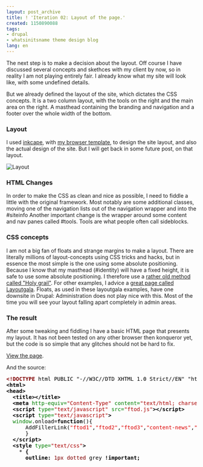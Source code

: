 ```yaml
---
layout: post_archive
title: ! 'Iteration 02: Layout of the page.'
created: 1150890088
tags:
- drupal
- whatsinitsname theme design blog
lang: en
---
```

The next step is to make a decision about the layout. Off course I have discussed several concepts and skethces with my client by now, so in reality I am not playing entirely fair. I already know what my site will look like, with some undefined details.

But we already defined the layout of the site, which dictates the CSS concepts. It is a two column layout, with the tools on the right and the main area on the right. A masthead containing the branding and navigation and a footer over the whole width of the bottom.

### Layout
I used [inkcape](http://www.inkscape.org/), with [my browser template](http://kde-files.org/content/show.php?content=31560&vote=good), to design the site layout, and also the actual design of the site. But I will get back in some future post, on that layout.

![Layout](/sites/webschuur.com/files/whatsaname_layout_small.png)

### HTML Changes
In order to make the CSS as clean and nice as possible, I need to fiddle a little with the original framework. Most notably are some additional classes, moving one of the navigation lists out of the navigation wrapper and into the #siteinfo
Another important change is the wrapper around some content and nav panes called #tools. Tools are what people often call sideblocks. 

### CSS concepts
I am not a big fan of floats and strange margins to make a layout. There are literally millions of layout-concepts using CSS tricks and hacks, but in essence the most simple is the one using some absolute positioning. 
Because I know that my masthead (#identity) will have a fixed height, it is safe to use some absolute positioning. I therefore use a [rather old method called "Holy grail"](http://glish.com/css/7.asp). For other examples, I advice a [great page called Layoutgala](http://blog.html.it/layoutgala/).
Floats, as used in these layoutgala examples, have one downsite in Drupal: Administration does not play nice with this. Most of the time you will see your layout falling apart completely in admin areas. 

### The result
After some tweaking and fiddling I have a basic HTML page that presents my layout. It has not been tested on any other browser then konqueror yet, but the code is so simple that any glitches should not be hard to fix.

[View the page](/sites/webschuur.com/files/HTML_source_framework.html).

And the source:
<pre style="height:16em; overflow:auto;">
<span style="font-weight: bold;color: #800000;">&lt;!DOCTYPE </span><span style="color: #000000;">html PUBLIC "-//W3C//DTD XHTML 1.0 Strict//EN" "http://www.w3.org/TR/xhtml1/DTD/xhtml1-strict.dtd"</span><span style="font-weight: bold;color: #800000;">&gt;</span>
<span style="font-weight: bold;color: #000000;">&lt;html&gt;</span>
<span style="font-weight: bold;color: #000000;">&lt;head&gt;</span>
<span style="color: #000000;">  </span><span style="font-weight: bold;color: #000000;">&lt;title&gt;&lt;/title&gt;</span>
<span style="color: #000000;">  </span><span style="font-weight: bold;color: #000000;">&lt;meta</span><span style="color: #008000;"> http-equiv=</span><span style="color: #aa0000;">"Content-Type"</span><span style="color: #008000;"> content=</span><span style="color: #aa0000;">"text/html; charset=utf-8"</span><span style="font-weight: bold;color: #000000;">&gt;</span>
<span style="color: #000000;">  </span><span style="font-weight: bold;color: #000000;">&lt;script</span><span style="color: #008000;"> type=</span><span style="color: #aa0000;">"text/javascript"</span><span style="color: #008000;"> src=</span><span style="color: #aa0000;">"ftod.js"</span><span style="font-weight: bold;color: #000000;">&gt;&lt;/script&gt;</span>
<span style="color: #000000;">  </span><span style="font-weight: bold;color: #000000;">&lt;script</span><span style="color: #008000;"> type=</span><span style="color: #aa0000;">"text/javascript"</span><span style="font-weight: bold;color: #000000;">&gt;</span>
<span style="color: #000000;">  </span><span style="color: #008000;">window</span><span style="color: #000000;">.onload=</span><span style="font-weight: bold;color: #000000;">function</span><span style="color: #000000;">(){</span>
<span style="color: #000000;">      AddFillerLink(</span><span style="color: #dd0000;">"ftod1"</span><span style="color: #000000;">,</span><span style="color: #dd0000;">"ftod2"</span><span style="color: #000000;">,</span><span style="color: #dd0000;">"ftod3"</span><span style="color: #000000;">,</span><span style="color: #dd0000;">"content-news"</span><span style="color: #000000;">,</span><span style="color: #dd0000;">"content-blog"</span><span style="color: #000000;">);</span>
<span style="color: #000000;">      }</span>
<span style="color: #000000;">  </span><span style="font-weight: bold;color: #000000;">&lt;/script&gt;</span>
<span style="color: #000000;">  </span><span style="font-weight: bold;color: #000000;">&lt;style</span><span style="color: #008000;"> type=</span><span style="color: #aa0000;">"text/css"</span><span style="font-weight: bold;color: #000000;">&gt;</span>
<span style="color: #000000;">    * </span><span style="font-weight: bold;color: #000000;">{</span>
<span style="color: #000000;">      </span><span style="font-weight: bold;color: #000000;">outline:</span><span style="color: #000000;"> </span><span style="color: #800000;">1px</span><span style="color: #000000;"> </span><span style="color: #800000;">dotted</span><span style="color: #000000;"> grey </span><span style="font-weight: bold;color: #000000;">!important;</span>
<span style="color: #000000;">    </span><span style="font-weight: bold;color: #000000;">}</span>
<span style="color: #000000;">    html div *</span><span style="color: #0000ff;">:hover</span><span style="color: #000000;"> </span><span style="font-weight: bold;color: #000000;">{</span>
<span style="color: #000000;">      </span><span style="font-weight: bold;color: #000000;">outline:</span><span style="color: #000000;"> </span><span style="color: #800000;">1px</span><span style="color: #000000;"> </span><span style="color: #800000;">solid</span><span style="color: #000000;"> </span><span style="color: #800000;">#004D99</span><span style="color: #000000;"> </span><span style="font-weight: bold;color: #000000;">!important;</span>
<span style="color: #000000;">      </span><span style="font-weight: bold;color: #000000;">background-color:</span><span style="color: #000000;"> </span><span style="color: #800000;">#E0E0E0</span><span style="font-weight: bold;color: #000000;">;</span>
<span style="color: #000000;">    </span><span style="font-weight: bold;color: #000000;">}</span>

<span style="color: #000000;">    </span><span style="font-style: italic;color: #808080;">/** layout **/</span>
<span style="color: #000000;">    body </span><span style="font-weight: bold;color: #000000;">{</span>
<span style="color: #000000;">      </span><span style="font-weight: bold;color: #000000;">margin:</span><span style="color: #800000;">0</span><span style="font-weight: bold;color: #000000;">;</span>
<span style="color: #000000;">      </span><span style="font-weight: bold;color: #000000;">padding:</span><span style="color: #800000;">0</span><span style="font-weight: bold;color: #000000;">;</span>
<span style="color: #000000;">    </span><span style="font-weight: bold;color: #000000;">}</span>
<span style="color: #000000;">    </span><span style="font-weight: bold;color: #800080;">#branding</span><span style="color: #000000;"> </span><span style="font-weight: bold;color: #000000;">{</span>
<span style="color: #000000;">      </span><span style="font-weight: bold;color: #000000;">height:</span><span style="color: #800000;">150px</span><span style="font-weight: bold;color: #000000;">;</span>
<span style="color: #000000;">    </span><span style="font-weight: bold;color: #000000;">}</span>
<span style="color: #000000;">    </span><span style="font-weight: bold;color: #800080;">#branding-name</span><span style="color: #000000;"> </span><span style="font-weight: bold;color: #000000;">{</span>
<span style="color: #000000;">      </span><span style="font-weight: bold;color: #000000;">position:</span><span style="color: #800000;">absolute</span><span style="font-weight: bold;color: #000000;">;</span>
<span style="color: #000000;">      </span><span style="font-weight: bold;color: #000000;">top:</span><span style="color: #800000;">22px</span><span style="font-weight: bold;color: #000000;">;</span>
<span style="color: #000000;">      </span><span style="font-weight: bold;color: #000000;">right:</span><span style="color: #800000;">0</span><span style="font-weight: bold;color: #000000;">;</span>
<span style="color: #000000;">      </span><span style="font-weight: bold;color: #000000;">font-size:</span><span style="color: #800000;">22px</span><span style="font-weight: bold;color: #000000;">;</span>
<span style="color: #000000;">    </span><span style="font-weight: bold;color: #000000;">}</span>
<span style="color: #000000;">    </span><span style="font-weight: bold;color: #800080;">#branding-tagline</span><span style="color: #000000;"> </span><span style="font-weight: bold;color: #000000;">{</span>
<span style="color: #000000;">      </span><span style="font-weight: bold;color: #000000;">position:</span><span style="color: #800000;">absolute</span><span style="font-weight: bold;color: #000000;">;</span>
<span style="color: #000000;">      </span><span style="font-weight: bold;color: #000000;">top:</span><span style="color: #000000;"> </span><span style="color: #800000;">58px</span><span style="font-weight: bold;color: #000000;">;</span>
<span style="color: #000000;">      </span><span style="font-weight: bold;color: #000000;">right:</span><span style="color: #800000;">0</span><span style="font-weight: bold;color: #000000;">;</span>
<span style="color: #000000;">    </span><span style="font-weight: bold;color: #000000;">}</span>
<span style="color: #000000;">    </span><span style="font-weight: bold;color: #800080;">#search</span><span style="color: #000000;"> </span><span style="font-weight: bold;color: #000000;">{</span>
<span style="color: #000000;">      </span><span style="font-weight: bold;color: #000000;">position:</span><span style="color: #800000;">absolute</span><span style="font-weight: bold;color: #000000;">;</span>
<span style="color: #000000;">      </span><span style="font-weight: bold;color: #000000;">top:</span><span style="color: #000000;"> </span><span style="color: #800000;">4px</span><span style="font-weight: bold;color: #000000;">;</span>
<span style="color: #000000;">      </span><span style="font-weight: bold;color: #000000;">right:</span><span style="color: #800000;">0</span><span style="font-weight: bold;color: #000000;">;</span>
<span style="color: #000000;">    </span><span style="font-weight: bold;color: #000000;">}</span>
<span style="color: #000000;">    </span><span style="font-weight: bold;color: #800080;">#tools</span><span style="color: #000000;"> </span><span style="font-weight: bold;color: #000000;">{</span>
<span style="color: #000000;">      </span><span style="font-weight: bold;color: #000000;">position:</span><span style="color: #800000;">absolute</span><span style="font-weight: bold;color: #000000;">;</span>
<span style="color: #000000;">      </span><span style="font-weight: bold;color: #000000;">right:</span><span style="color: #800000;">0</span><span style="font-weight: bold;color: #000000;">;</span>
<span style="color: #000000;">      </span><span style="font-weight: bold;color: #000000;">top:</span><span style="color: #800000;">150px</span><span style="font-weight: bold;color: #000000;">;</span>
<span style="color: #000000;">      </span><span style="font-weight: bold;color: #000000;">width:</span><span style="color: #800000;">210px</span><span style="font-weight: bold;color: #000000;">;</span>
<span style="color: #000000;">    </span><span style="font-weight: bold;color: #000000;">}</span>
<span style="color: #000000;">    </span><span style="font-weight: bold;color: #800080;">#content-main</span><span style="color: #000000;"> </span><span style="font-weight: bold;color: #000000;">{</span>
<span style="color: #000000;">      </span><span style="font-weight: bold;color: #000000;">margin-right:</span><span style="color: #800000;">210px</span><span style="font-weight: bold;color: #000000;">;</span>
<span style="color: #000000;">    </span><span style="font-weight: bold;color: #000000;">}</span>
<span style="color: #000000;">    </span><span style="font-weight: bold;color: #800080;">#siteinfo</span><span style="color: #000000;"> </span><span style="font-weight: bold;color: #000000;">{</span>
<span style="color: #000000;">      </span><span style="font-weight: bold;color: #000000;">clear:</span><span style="color: #800000;">both</span><span style="font-weight: bold;color: #000000;">;</span>
<span style="color: #000000;">    </span><span style="font-weight: bold;color: #000000;">}</span>
<span style="color: #000000;">    </span><span style="font-weight: bold;color: #800080;">#nav-main</span><span style="color: #000000;"> </span><span style="font-weight: bold;color: #000000;">{</span>
<span style="color: #000000;">      </span><span style="font-weight: bold;color: #000000;">position:</span><span style="color: #800000;">absolute</span><span style="font-weight: bold;color: #000000;">;</span>
<span style="color: #000000;">      </span><span style="font-weight: bold;color: #000000;">top:</span><span style="color: #000000;"> </span><span style="color: #800000;">91px</span><span style="font-weight: bold;color: #000000;">;</span>
<span style="color: #000000;">      </span><span style="font-weight: bold;color: #000000;">left:</span><span style="color: #000000;"> </span><span style="color: #800000;">0px</span><span style="font-weight: bold;color: #000000;">;</span>
<span style="color: #000000;">      </span><span style="font-weight: bold;color: #000000;">width:</span><span style="color: #800000;">100%</span><span style="font-weight: bold;color: #000000;">;</span>
<span style="color: #000000;">    </span><span style="font-weight: bold;color: #000000;">}</span>
<span style="color: #000000;">    </span><span style="font-weight: bold;color: #800080;">#nav-section</span><span style="color: #000000;"> </span><span style="font-weight: bold;color: #000000;">{</span>
<span style="color: #000000;">      </span><span style="font-weight: bold;color: #000000;">position:</span><span style="color: #800000;">absolute</span><span style="font-weight: bold;color: #000000;">;</span>
<span style="color: #000000;">      </span><span style="font-weight: bold;color: #000000;">top:</span><span style="color: #000000;"> </span><span style="color: #800000;">120px</span><span style="font-weight: bold;color: #000000;">;</span>
<span style="color: #000000;">      </span><span style="font-weight: bold;color: #000000;">left:</span><span style="color: #000000;"> </span><span style="color: #800000;">0px</span><span style="font-weight: bold;color: #000000;">;</span>
<span style="color: #000000;">      </span><span style="font-weight: bold;color: #000000;">width:</span><span style="color: #800000;">100%</span><span style="font-weight: bold;color: #000000;">;</span>
<span style="color: #000000;">    </span><span style="font-weight: bold;color: #000000;">}</span>
<span style="color: #000000;">    </span><span style="color: #800080;">.horizontal-list</span><span style="color: #000000;"> li </span><span style="font-weight: bold;color: #000000;">{</span>
<span style="color: #000000;">      </span><span style="font-weight: bold;color: #000000;">display:</span><span style="color: #800000;">inline</span><span style="font-weight: bold;color: #000000;">;</span>
<span style="color: #000000;">      </span><span style="font-weight: bold;color: #000000;">list-style-type:</span><span style="color: #800000;">none</span><span style="font-weight: bold;color: #000000;">;</span>
<span style="color: #000000;">    </span><span style="font-weight: bold;color: #000000;">}</span>
<span style="color: #000000;">  </span><span style="font-weight: bold;color: #000000;">&lt;/style&gt;</span>
<span style="font-weight: bold;color: #000000;">&lt;/head&gt;</span>
<span style="font-weight: bold;color: #000000;">&lt;body&gt;</span>
<span style="font-weight: bold;color: #000000;">&lt;div</span><span style="color: #008000;"> id=</span><span style="color: #aa0000;">"container"</span><span style="font-weight: bold;color: #000000;">&gt;</span>
<span style="color: #000000;">  </span><span style="font-weight: bold;color: #000000;">&lt;div</span><span style="color: #008000;"> id=</span><span style="color: #aa0000;">"branding"</span><span style="font-weight: bold;color: #000000;">&gt;</span>
<span style="color: #000000;">    </span><span style="font-weight: bold;color: #000000;">&lt;img</span><span style="color: #008000;"> src=</span><span style="color: #aa0000;">"logo.png"</span><span style="color: #008000;"> width=</span><span style="color: #aa0000;">"91"</span><span style="color: #008000;"> height=</span><span style="color: #aa0000;">"91"</span><span style="color: #008000;"> id=</span><span style="color: #aa0000;">"branding-logo"</span><span style="font-weight: bold;color: #000000;">/&gt;</span>
<span style="color: #000000;">    </span><span style="font-weight: bold;color: #000000;">&lt;h1</span><span style="color: #008000;"> id=</span><span style="color: #aa0000;">"branding-name"</span><span style="font-weight: bold;color: #000000;">&gt;</span><span style="color: #000000;">#branding-name</span><span style="font-weight: bold;color: #000000;">&lt;/h1&gt;</span>
<span style="color: #000000;">    </span><span style="font-weight: bold;color: #000000;">&lt;span</span><span style="color: #008000;"> id=</span><span style="color: #aa0000;">"branding-tagline"</span><span style="font-weight: bold;color: #000000;">&gt;</span><span style="color: #000000;">#branding-tagline</span><span style="font-weight: bold;color: #000000;">&lt;/span&gt;</span>
<span style="color: #000000;">  </span><span style="font-weight: bold;color: #000000;">&lt;/div&gt;</span>

<span style="color: #000000;">  </span><span style="font-weight: bold;color: #000000;">&lt;div</span><span style="color: #008000;"> id=</span><span style="color: #aa0000;">"content"</span><span style="font-weight: bold;color: #000000;">&gt;</span>
<span style="color: #000000;">    </span><span style="font-weight: bold;color: #000000;">&lt;div</span><span style="color: #008000;"> id=</span><span style="color: #aa0000;">"content-main"</span><span style="font-weight: bold;color: #000000;">&gt;</span>
<span style="color: #000000;">      </span><span style="font-weight: bold;color: #000000;">&lt;div</span><span style="color: #008000;"> class=</span><span style="color: #aa0000;">"content article"</span><span style="font-weight: bold;color: #000000;">&gt;</span>
<span style="color: #000000;">        </span><span style="font-weight: bold;color: #000000;">&lt;h2</span><span style="color: #008000;"> class=</span><span style="color: #aa0000;">"content article title"</span><span style="font-weight: bold;color: #000000;">&gt;</span><span style="color: #000000;">Title article 1</span><span style="font-weight: bold;color: #000000;">&lt;/h2&gt;</span>
<span style="color: #000000;">        </span><span style="font-weight: bold;color: #000000;">&lt;p</span><span style="color: #008000;"> class=</span><span style="color: #aa0000;">"content article body"</span><span style="color: #008000;"> id=</span><span style="color: #aa0000;">"ftod1"</span><span style="font-weight: bold;color: #000000;">&gt;</span>
<span style="color: #000000;">        </span><span style="font-weight: bold;color: #000000;">&lt;/p&gt;</span>
<span style="color: #000000;">      </span><span style="font-weight: bold;color: #000000;">&lt;/div&gt;</span>
<span style="color: #000000;">      </span><span style="font-weight: bold;color: #000000;">&lt;div</span><span style="color: #008000;"> class=</span><span style="color: #aa0000;">"content article"</span><span style="font-weight: bold;color: #000000;">&gt;</span>
<span style="color: #000000;">        </span><span style="font-weight: bold;color: #000000;">&lt;h2</span><span style="color: #008000;"> class=</span><span style="color: #aa0000;">"content article title"</span><span style="font-weight: bold;color: #000000;">&gt;</span><span style="color: #000000;">Titlearticle 2</span><span style="font-weight: bold;color: #000000;">&lt;/h2&gt;</span>
<span style="color: #000000;">        </span><span style="font-weight: bold;color: #000000;">&lt;p</span><span style="color: #008000;"> class=</span><span style="color: #aa0000;">"content article body"</span><span style="color: #008000;"> id=</span><span style="color: #aa0000;">"ftod2"</span><span style="font-weight: bold;color: #000000;">&gt;</span>
<span style="color: #000000;">        </span><span style="font-weight: bold;color: #000000;">&lt;/p&gt;</span>
<span style="color: #000000;">      </span><span style="font-weight: bold;color: #000000;">&lt;/div&gt;</span>
<span style="color: #000000;">      </span><span style="font-weight: bold;color: #000000;">&lt;div</span><span style="color: #008000;"> class=</span><span style="color: #aa0000;">"content article"</span><span style="font-weight: bold;color: #000000;">&gt;</span>
<span style="color: #000000;">        </span><span style="font-weight: bold;color: #000000;">&lt;h2</span><span style="color: #008000;"> class=</span><span style="color: #aa0000;">"content article title"</span><span style="font-weight: bold;color: #000000;">&gt;</span><span style="color: #000000;">Title article 3</span><span style="font-weight: bold;color: #000000;">&lt;/h2&gt;</span>
<span style="color: #000000;">        </span><span style="font-weight: bold;color: #000000;">&lt;p</span><span style="color: #008000;"> class=</span><span style="color: #aa0000;">"content article body"</span><span style="color: #008000;"> id=</span><span style="color: #aa0000;">"ftod3"</span><span style="font-weight: bold;color: #000000;">&gt;</span>
<span style="color: #000000;">        </span><span style="font-weight: bold;color: #000000;">&lt;/p&gt;</span>
<span style="color: #000000;">      </span><span style="font-weight: bold;color: #000000;">&lt;/div&gt;</span>
<span style="color: #000000;">    </span><span style="font-weight: bold;color: #000000;">&lt;/div&gt;</span>
<span style="color: #000000;">  </span><span style="font-weight: bold;color: #000000;">&lt;/div&gt;</span>

<span style="color: #000000;">  </span><span style="font-weight: bold;color: #000000;">&lt;div</span><span style="color: #008000;"> id=</span><span style="color: #aa0000;">"navigation"</span><span style="font-weight: bold;color: #000000;">&gt;</span>
<span style="color: #000000;">    </span><span style="font-weight: bold;color: #000000;">&lt;ul</span><span style="color: #008000;"> id=</span><span style="color: #aa0000;">"nav-main"</span><span style="color: #008000;"> class=</span><span style="color: #aa0000;">"horizontal-list"</span><span style="font-weight: bold;color: #000000;">&gt;</span>
<span style="color: #000000;">      </span><span style="font-weight: bold;color: #000000;">&lt;li&gt;</span><span style="color: #000000;">nav 1</span><span style="font-weight: bold;color: #000000;">&lt;/li&gt;</span>
<span style="color: #000000;">      </span><span style="font-weight: bold;color: #000000;">&lt;li&gt;</span><span style="color: #000000;">nav 2</span><span style="font-weight: bold;color: #000000;">&lt;/li&gt;</span>
<span style="color: #000000;">      </span><span style="font-weight: bold;color: #000000;">&lt;li&gt;</span><span style="color: #000000;">nav 3</span><span style="font-weight: bold;color: #000000;">&lt;/li&gt;</span>
<span style="color: #000000;">    </span><span style="font-weight: bold;color: #000000;">&lt;/ul&gt;</span>
<span style="color: #000000;">    </span><span style="font-weight: bold;color: #000000;">&lt;ul</span><span style="color: #008000;"> id=</span><span style="color: #aa0000;">"nav-section"</span><span style="color: #008000;"> class=</span><span style="color: #aa0000;">"horizontal-list"</span><span style="font-weight: bold;color: #000000;">&gt;</span>
<span style="color: #000000;">      </span><span style="font-weight: bold;color: #000000;">&lt;li&gt;</span><span style="color: #000000;">subnav 1</span><span style="font-weight: bold;color: #000000;">&lt;/li&gt;</span>
<span style="color: #000000;">      </span><span style="font-weight: bold;color: #000000;">&lt;li&gt;</span><span style="color: #000000;">subnav 2</span><span style="font-weight: bold;color: #000000;">&lt;/li&gt;</span>
<span style="color: #000000;">      </span><span style="font-weight: bold;color: #000000;">&lt;li&gt;</span><span style="color: #000000;">subnav 3</span><span style="font-weight: bold;color: #000000;">&lt;/li&gt;</span>
<span style="color: #000000;">    </span><span style="font-weight: bold;color: #000000;">&lt;/ul&gt;</span>
<span style="color: #000000;">  </span><span style="font-weight: bold;color: #000000;">&lt;/div&gt;</span>
<span style="color: #000000;">  </span><span style="font-weight: bold;color: #000000;">&lt;div</span><span style="color: #008000;"> id=</span><span style="color: #aa0000;">"tools"</span><span style="font-weight: bold;color: #000000;">&gt;</span>
<span style="color: #000000;">    </span><span style="font-weight: bold;color: #000000;">&lt;ul</span><span style="color: #008000;"> id=</span><span style="color: #aa0000;">"nav-admin"</span><span style="color: #008000;"> class=</span><span style="color: #aa0000;">"relatedcontent"</span><span style="font-weight: bold;color: #000000;">&gt;</span>
<span style="color: #000000;">      </span><span style="font-weight: bold;color: #000000;">&lt;li&gt;</span><span style="color: #000000;">subnav 1</span><span style="font-weight: bold;color: #000000;">&lt;/li&gt;</span>
<span style="color: #000000;">      </span><span style="font-weight: bold;color: #000000;">&lt;li&gt;</span><span style="color: #000000;">subnav 2</span><span style="font-weight: bold;color: #000000;">&lt;/li&gt;</span>
<span style="color: #000000;">      </span><span style="font-weight: bold;color: #000000;">&lt;li&gt;</span><span style="color: #000000;">subnav 3</span><span style="font-weight: bold;color: #000000;">&lt;/li&gt;</span>
<span style="color: #000000;">    </span><span style="font-weight: bold;color: #000000;">&lt;/ul&gt;</span>
<span style="color: #000000;">    </span><span style="font-weight: bold;color: #000000;">&lt;div</span><span style="color: #008000;"> id=</span><span style="color: #aa0000;">"content-news"</span><span style="color: #008000;"> class=</span><span style="color: #aa0000;">"relatedcontent"</span><span style="font-weight: bold;color: #000000;">&gt;</span>
<span style="color: #000000;">      list with newsentries</span><span style="font-weight: bold;color: #000000;">&lt;br</span><span style="color: #000000;"> </span><span style="font-weight: bold;color: #000000;">/&gt;</span>
<span style="color: #000000;">    </span><span style="font-weight: bold;color: #000000;">&lt;/div&gt;</span>
<span style="color: #000000;">    </span><span style="font-weight: bold;color: #000000;">&lt;div</span><span style="color: #008000;"> id=</span><span style="color: #aa0000;">"content-blog"</span><span style="color: #008000;"> class=</span><span style="color: #aa0000;">"relatedcontent"</span><span style="font-weight: bold;color: #000000;">&gt;</span>
<span style="color: #000000;">      list with blogentries</span><span style="font-weight: bold;color: #000000;">&lt;br</span><span style="color: #000000;"> </span><span style="font-weight: bold;color: #000000;">/&gt;</span>
<span style="color: #000000;">    </span><span style="font-weight: bold;color: #000000;">&lt;/div&gt;</span>
<span style="color: #000000;">  </span><span style="font-weight: bold;color: #000000;">&lt;/div&gt;</span>

<span style="color: #000000;">  </span><span style="font-weight: bold;color: #000000;">&lt;div</span><span style="color: #008000;"> id=</span><span style="color: #aa0000;">"search"</span><span style="font-weight: bold;color: #000000;">&gt;</span>
<span style="color: #000000;">    </span><span style="font-weight: bold;color: #000000;">&lt;form</span><span style="color: #008000;"> id=</span><span style="color: #aa0000;">"search-input"</span><span style="font-weight: bold;color: #000000;">&gt;&lt;input</span><span style="color: #008000;"> type=</span><span style="color: #aa0000;">"text"</span><span style="font-weight: bold;color: #000000;">/&gt;&lt;input</span><span style="color: #008000;"> type=</span><span style="color: #aa0000;">"submit"</span><span style="color: #000000;"> </span><span style="font-weight: bold;color: #000000;">/&gt;&lt;/form&gt;</span>
<span style="color: #000000;">    </span><span style="font-weight: bold;color: #000000;">&lt;dl</span><span style="color: #008000;"> id=</span><span style="color: #aa0000;">"search-output"</span><span style="font-weight: bold;color: #000000;">&gt;</span>
<span style="color: #000000;">    </span><span style="font-weight: bold;color: #000000;">&lt;/dl&gt;</span>
<span style="color: #000000;">  </span><span style="font-weight: bold;color: #000000;">&lt;/div&gt;</span>

<span style="color: #000000;">  </span><span style="font-weight: bold;color: #000000;">&lt;div</span><span style="color: #008000;"> id=</span><span style="color: #aa0000;">"siteinfo"</span><span style="font-weight: bold;color: #000000;">&gt;</span>
<span style="color: #000000;">    </span><span style="font-weight: bold;color: #000000;">&lt;ul</span><span style="color: #008000;"> id=</span><span style="color: #aa0000;">"nav-siteinfo"</span><span style="color: #008000;"> class=</span><span style="color: #aa0000;">"horizontal-list"</span><span style="font-weight: bold;color: #000000;">&gt;</span>
<span style="color: #000000;">      </span><span style="font-weight: bold;color: #000000;">&lt;li&gt;</span><span style="color: #000000;">siteinfonav 1</span><span style="font-weight: bold;color: #000000;">&lt;/li&gt;</span>
<span style="color: #000000;">      </span><span style="font-weight: bold;color: #000000;">&lt;li&gt;</span><span style="color: #000000;">siteinfonav 2</span><span style="font-weight: bold;color: #000000;">&lt;/li&gt;</span>
<span style="color: #000000;">      </span><span style="font-weight: bold;color: #000000;">&lt;li&gt;</span><span style="color: #000000;">siteinfonav 3</span><span style="font-weight: bold;color: #000000;">&lt;/li&gt;</span>
<span style="color: #000000;">    </span><span style="font-weight: bold;color: #000000;">&lt;/ul&gt;</span>
<span style="color: #000000;">    </span><span style="font-weight: bold;color: #000000;">&lt;p</span><span style="color: #008000;"> id=</span><span style="color: #aa0000;">"siteinfo-legal"</span><span style="font-weight: bold;color: #000000;">&gt;</span><span style="color: #000000;">© 2006 Bèr Kessels</span><span style="font-weight: bold;color: #000000;">&lt;/p&gt;</span>
<span style="color: #000000;">    </span><span style="font-weight: bold;color: #000000;">&lt;p</span><span style="color: #008000;"> id=</span><span style="color: #aa0000;">"siteinfo-credits"</span><span style="font-weight: bold;color: #000000;">&gt;&lt;a</span><span style="color: #008000;"> href=</span><span style="color: #aa0000;">"http://webschuur.com"</span><span style="font-weight: bold;color: #000000;">&gt;</span><span style="color: #000000;">carpentered in webschuur.com</span><span style="font-weight: bold;color: #000000;">&lt;/a&gt;</span><span style="color: #000000;">  </span><span style="font-weight: bold;color: #000000;">&lt;a</span><span style="color: #008000;"> href=</span><span style="color: #aa0000;">"http://web-graphics.com/mtarchive/001667.php"</span><span style="font-weight: bold;color: #000000;">&gt;</span><span style="color: #000000;">Filler text on demand</span><span style="font-weight: bold;color: #000000;">&lt;/a&gt;&lt;/p&gt;</span>
<span style="color: #000000;">  </span><span style="font-weight: bold;color: #000000;">&lt;/div&gt;</span>

<span style="font-weight: bold;color: #000000;">&lt;/div&gt;</span>
<span style="font-weight: bold;color: #000000;">&lt;/body&gt;</span>
<span style="font-weight: bold;color: #000000;">&lt;/html&gt;</span></pre>
